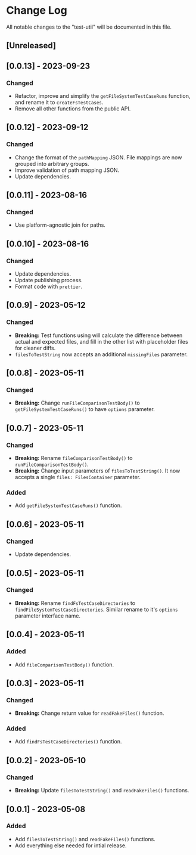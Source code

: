 # Change Log

All notable changes to the "test-util" will be documented in this file.

## [Unreleased]

## [0.0.13] - 2023-09-23

### Changed

- Refactor, improve and simplify the `getFileSystemTestCaseRuns` function, and rename it to `createFsTestCases`.
- Remove all other functions from the public API.

## [0.0.12] - 2023-09-12

### Changed

- Change the format of the `pathMapping` JSON. File mappings are now grouped into arbitrary groups.
- Improve validation of path mapping JSON.
- Update dependencies.

## [0.0.11] - 2023-08-16

### Changed

- Use platform-agnostic join for paths.

## [0.0.10] - 2023-08-16

### Changed

- Update dependencies.
- Update publishing process.
- Format code with `prettier`.

## [0.0.9] - 2023-05-12

### Changed

- **Breaking:** Test functions using will calculate the difference between actual and expected files, and fill in the other list with placeholder files for cleaner diffs.
- `filesToTestString` now accepts an additional `missingFiles` parameter.

## [0.0.8] - 2023-05-11

### Changed

- **Breaking:** Change `runFileComparisonTestBody()` to `getFileSystemTestCaseRuns()` to have `options` parameter.

## [0.0.7] - 2023-05-11

### Changed

- **Breaking:** Rename `fileComparisonTestBody()` to `runFileComparisonTestBody()`.
- **Breaking:** Change input parameters of `filesToTestString()`. It now accepts a single `files: FilesContainer` parameter.

### Added

- Add `getFileSystemTestCaseRuns()` function.

## [0.0.6] - 2023-05-11

### Changed

- Update dependencies.

## [0.0.5] - 2023-05-11

### Changed

- **Breaking:** Rename `findFsTestCaseDirectories` to `findFileSystemTestCaseDirectories`. Similar rename to it's `options` parameter interface name.

## [0.0.4] - 2023-05-11

### Added

- Add `fileComparisonTestBody()` function.

## [0.0.3] - 2023-05-11

### Changed

- **Breaking:** Change return value for `readFakeFiles()` function.

### Added

- Add `findFsTestCaseDirectories()` function.

## [0.0.2] - 2023-05-10

### Changed

- **Breaking:** Update `filesToTestString()` and `readFakeFiles()` functions.

## [0.0.1] - 2023-05-08

### Added

- Add `filesToTestString()` and `readFakeFiles()` functions.
- Add everything else needed for intial release.

<!--
See: https://common-changelog.org/

## [0.0.1] - 2023-01-01

### Changed

### Added

### Removed

### Fixed
-->
